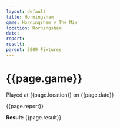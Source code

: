```yaml
---
layout: default
title: Horningsham
game: Horningsham v The Min
location: Horningsham
date: 
report: 
result: 
parent: 2009 Fixtures
---
```


# {{page.game}}

Played at {{page.location}} on {{page.date}}

{{page.report}}

**Result:** {{page.result}}
